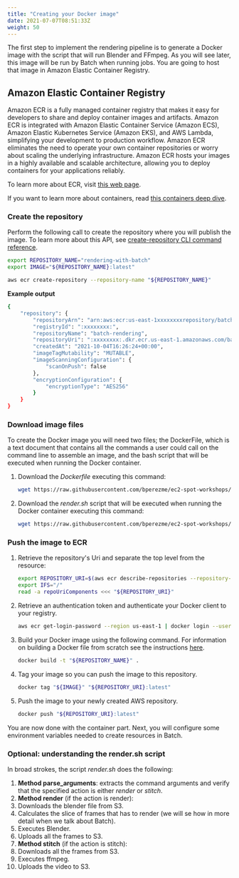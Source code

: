 ```yaml
---
title: "Creating your Docker image"
date: 2021-07-07T08:51:33Z
weight: 50
---
```


The first step to implement the rendering pipeline is to generate a Docker image with the script that will run Blender and FFmpeg. As you will see later, this image will be run by Batch when running jobs. You are going to host that image in Amazon Elastic Container Registry.

## Amazon Elastic Container Registry

Amazon ECR is a fully managed container registry that makes it easy for developers to share and deploy container images and artifacts. Amazon ECR is integrated with Amazon Elastic Container Service (Amazon ECS),  Amazon Elastic Kubernetes Service (Amazon EKS), and AWS Lambda, simplifying your development to production workflow. Amazon ECR eliminates the need to operate your own container repositories or worry about scaling the underlying infrastructure. Amazon ECR hosts your images in a highly available and scalable architecture, allowing you to deploy containers for your applications reliably.

To learn more about ECR, visit [this web page](https://aws.amazon.com/ecr/).

If you want to learn more about containers, read [this containers deep dive](https://aws.amazon.com/getting-started/deep-dive-containers/).

### Create the repository

Perform the following call to create the repository where you will publish the image. To learn more about this API, see [create-repository CLI command reference](https://docs.aws.amazon.com/cli/latest/reference/ecr/create-repository.html).

```bash
export REPOSITORY_NAME="rendering-with-batch"
export IMAGE="${REPOSITORY_NAME}:latest"

aws ecr create-repository --repository-name "${REPOSITORY_NAME}"
```

**Example output**

```bash
{
    "repository": {
        "repositoryArn": "arn:aws:ecr:us-east-1xxxxxxxxrepository/batch-rendering",
        "registryId": ":xxxxxxxx:",
        "repositoryName": "batch-rendering",
        "repositoryUri": ":xxxxxxxx:.dkr.ecr.us-east-1.amazonaws.com/batch-rendering",
        "createdAt": "2021-10-04T16:26:24+00:00",
        "imageTagMutability": "MUTABLE",
        "imageScanningConfiguration": {
            "scanOnPush": false
        },
        "encryptionConfiguration": {
            "encryptionType": "AES256"
        }
    }
}
```

### Download image files

To create the Docker image you will  need two files; the DockerFile, which is a text document that contains all the commands a user could call on the command line to assemble an image, and the bash script that will be executed when running the Docker container.

1. Download the *Dockerfile* executing this command:

    ```bash
    wget https://raw.githubusercontent.com/bperezme/ec2-spot-workshops/blender_rendering_using_batch/content/blender-rendering-using-batch/docker-files/Dockerfile
    ```

2. Download the *render.sh* script that will be executed when running the Docker container executing this command:

    ```bash
    wget https://raw.githubusercontent.com/bperezme/ec2-spot-workshops/blender_rendering_using_batch/content/blender-rendering-using-batch/docker-files/render.sh
    ```

### Push the image to ECR

1. Retrieve the repository's Uri and separate the top level from the resource:

    ```bash
    export REPOSITORY_URI=$(aws ecr describe-repositories --repository-names "${REPOSITORY_NAME}" | jq -r '.repositories[0].repositoryUri')
    export IFS="/"
    read -a repoUriComponents <<< "${REPOSITORY_URI}"
    ```

1. Retrieve an authentication token and authenticate your Docker client to your registry.

    ```bash
    aws ecr get-login-password --region us-east-1 | docker login --username AWS --password-stdin "${repoUriComponents[0]}"
    ```

2. Build your Docker image using the following command. For information on building a Docker file from scratch see the instructions [here](https://docs.aws.amazon.com/AmazonECS/latest/developerguide/docker-basics.html).

    ```bash
    docker build -t "${REPOSITORY_NAME}" .
    ```

3. Tag your image so you can push the image to this repository.

    ```bash
    docker tag "${IMAGE}" "${REPOSITORY_URI}:latest"
    ```

4. Push the image to your newly created AWS repository.

    ```bash
    docker push "${REPOSITORY_URI}:latest"
    ```

You are now done with the container part. Next, you will configure some environment variables needed to create resources in Batch.


### Optional: understanding the render.sh script

In broad strokes, the script *render.sh* does the following:

1. **Method parse_arguments**: extracts the command arguments and verify that the specified action is either *render* or *stitch*.
2. **Method render** (if the action is render):
  1. Downloads the blender file from S3.
  2. Calculates the slice of frames that has to render (we will se how in more detail when we talk about Batch).
  3. Executes Blender.
  4. Uploads all the frames to S3.
3. **Method stitch** (if the action is stitch):
  1. Downloads all the frames from S3.
  2. Executes ffmpeg.
  3. Uploads the video to S3.
